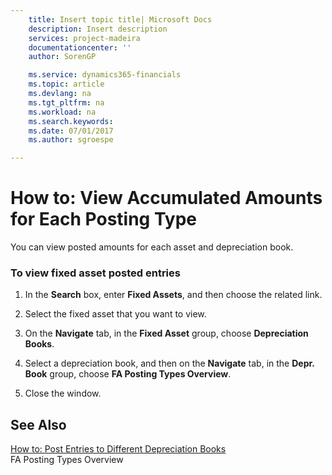```yaml
---
    title: Insert topic title| Microsoft Docs
    description: Insert description
    services: project-madeira
    documentationcenter: ''
    author: SorenGP

    ms.service: dynamics365-financials
    ms.topic: article
    ms.devlang: na
    ms.tgt_pltfrm: na
    ms.workload: na
    ms.search.keywords:
    ms.date: 07/01/2017
    ms.author: sgroespe

---
```

# How to: View Accumulated Amounts for Each Posting Type
You can view posted amounts for each asset and depreciation book.  
  
### To view fixed asset posted entries  
  
1.  In the **Search** box, enter **Fixed Assets**, and then choose the related link.  
  
2.  Select the fixed asset that you want to view.  
  
3.  On the **Navigate** tab, in the **Fixed Asset** group, choose **Depreciation Books**.  
  
4.  Select a depreciation book, and then on the **Navigate**  tab, in the **Depr. Book** group, choose **FA Posting Types Overview**.  
  
5.  Close the window.  
  
## See Also  
 [How to: Post Entries to Different Depreciation Books](../how-to-post-entries-to-different-depreciation-books.md)   
 FA Posting Types Overview